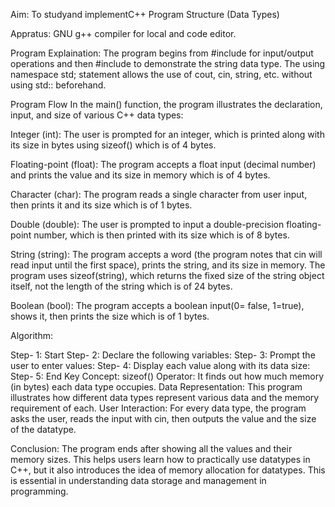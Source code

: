 Aim: To studyand implementC++ Program Structure (Data Types)

Appratus: GNU g++ compiler for local and code editor.

Program Explaination: The program begins from #include for input/output operations and then #include to demonstrate the string data type. The using namespace std; statement allows the use of cout, cin, string, etc. without using std:: beforehand.

Program Flow In the main() function, the program illustrates the declaration, input, and size of various C++ data types:

Integer (int): The user is prompted for an integer, which is printed along with its size in bytes using sizeof() which is of 4 bytes.

Floating-point (float): The program accepts a float input (decimal number) and prints the value and its size in memory which is of 4 bytes.

Character (char): The program reads a single character from user input, then prints it and its size which is of 1 bytes.

Double (double): The user is prompted to input a double-precision floating-point number, which is then printed with its size which is of 8 bytes.

String (string): The program accepts a word (the program notes that cin will read input until the first space), prints the string, and its size in memory. The program uses sizeof(string), which returns the fixed size of the string object itself, not the length of the string which is of 24 bytes.

Boolean (bool): The program accepts a boolean input(0= false, 1=true), shows it, then prints the size which is of 1 bytes.

Algorithm:

Step- 1: Start
Step- 2: Declare the following variables:
Step- 3: Prompt the user to enter values:
Step- 4: Display each value along with its data size:
Step- 5: End
Key Concept: sizeof() Operator: It finds out how much memory (in bytes) each data type occupies. Data Representation: This program illustrates how different data types represent various data and the memory requirement of each. User Interaction: For every data type, the program asks the user, reads the input with cin, then outputs the value and the size of the datatype.

Conclusion: The program ends after showing all the values and their memory sizes. This helps users learn how to practically use datatypes in C++, but it also introduces the idea of memory allocation for datatypes. This is essential in understanding data storage and management in programming.

